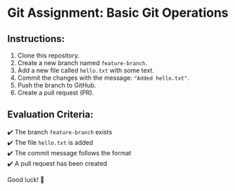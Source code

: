 # Git Assignment: Basic Git Operations

## Instructions:
1. Clone this repository.
2. Create a new branch named `feature-branch`.
3. Add a new file called `hello.txt` with some text.
4. Commit the changes with the message: `"Added hello.txt"`.
5. Push the branch to GitHub.
6. Create a pull request (PR).

## Evaluation Criteria:
✔️ The branch `feature-branch` exists  
✔️ The file `hello.txt` is added  
✔️ The commit message follows the format  
✔️ A pull request has been created  

Good luck! 🚀
